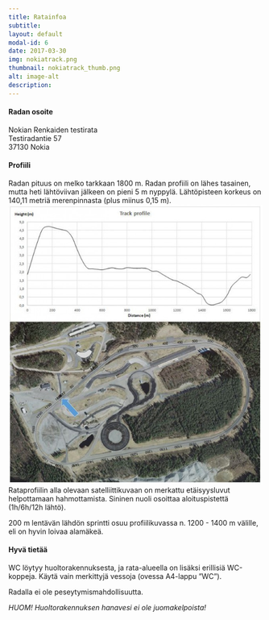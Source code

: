 ```yaml
---
title: Ratainfoa
subtitle: 
layout: default
modal-id: 6
date: 2017-03-30
img: nokiatrack.png
thumbnail: nokiatrack_thumb.png
alt: image-alt
description:
---
```


#### Radan osoite

Nokian Renkaiden testirata  
Testiradantie 57  
37130 Nokia

#### Profiili

Radan pituus on melko tarkkaan 1800 m. Radan profiili on lähes tasainen, mutta heti lähtöviivan jälkeen on pieni 5 m nyppylä.
Lähtöpisteen korkeus on 140,11 metriä merenpinnasta (plus miinus 0,15 m).
![Rataprofiili](/img/portfolio/uusirataprofiili.jpg "2008 mitattu profiili")
Rataprofiilin alla olevaan satelliittikuvaan on merkattu etäisyysluvut helpottamaan hahmottamista. Sininen nuoli osoittaa aloituspistettä (1h/6h/12h lähtö).

200 m lentävän lähdön sprintti osuu profiilikuvassa n. 1200 - 1400 m välille, eli on hyvin loivaa alamäkeä.

#### Hyvä tietää

WC löytyy huoltorakennuksesta, ja rata-alueella on lisäksi erillisiä WC-koppeja. Käytä vain merkittyjä
vessoja (ovessa A4-lappu ”WC”).

Radalla ei ole peseytymismahdollisuutta.

*HUOM! Huoltorakennuksen hanavesi ei ole juomakelpoista!*

